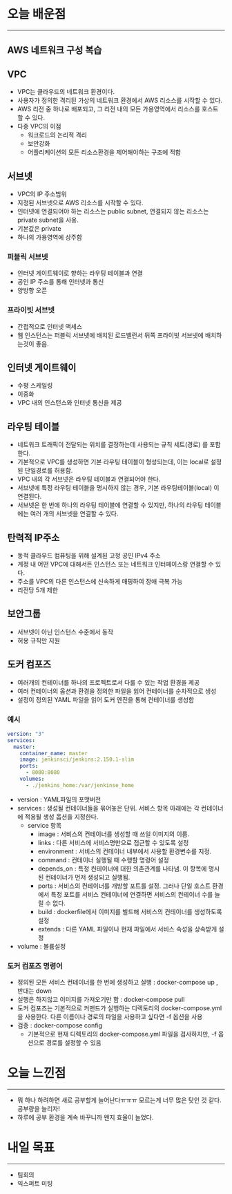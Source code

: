 # 오늘 배운점

---

## AWS 네트워크 구성 복습

## VPC

- VPC는 클라우드의 네트워크 환경이다.
- 사용자가 정의한 격리된 가상의 네트워크 환경에서 AWS 리소스를 시작할 수 있다.
- AWS 리전 중 하나로 배포되고, 그 리전 내의 모든 가용영역에서 리소스를 호스트 할 수 있다.
- 다중 VPC의 이점
    - 워크로드의 논리적 격리
    - 보안강화
    - 어플리케이션의 모든 리소스환경을 제어해야하는 구조에 적합

## 서브넷

- VPC의 IP 주소범위
- 지정된 서브넷으로 AWS 리소스를 시작할 수 있다.
- 인터넷에 연결되어야 하는 리소스는 public subnet, 연결되지 않는 리소스는 private subnet을 사용.
- 기본값은 private
- 하나의 가용영역에 상주함

### 퍼블릭 서브넷

- 인터넷 게이트웨이로 향하는 라우팅 테이블과 연결
- 공인 IP 주소를 통해 인터넷과 통신
- 양방향 오픈

### 프라이빗 서브넷

- 간접적으로 인터넷 액세스
- 웹 인스턴스는 퍼블릭 서브넷에 배치된 로드밸런서 뒤쪽 프라이빗 서브넷에 배치하는것이 좋음.

## 인터넷 게이트웨이

- 수평 스케일링
- 이중화
- VPC 내의 인스턴스와 인터넷 통신을 제공

## 라우팅 테이블

- 네트워크 트래픽이 전달되는 위치를 결정하는데 사용되는 규칙 세트(경로) 를 포함한다.
- 기본적으로 VPC를 생성하면 기본 라우팅 테이블이 형성되는데, 이는 local로 설정된 단일경로를 허용함.
- VPC 내의 각 서브넷은 라우팅 테이블과 연결되어야 한다.
- 서브넷에 특정 라우팅 테이블을 명시하지 않는 경우, 기본 라우팅테이블(local) 이 연결된다.
- 서브넷은 한 번에 하나의 라우팅 테이블에 연결할 수 있지만, 하나의 라우팅 테이블에는 여러 개의 서브넷을 연결할 수 있다.

## 탄력적 IP주소

- 동적 클라우드 컴퓨팅을 위해 설계된 고정 공인 IPv4 주소
- 계정 내 어떤 VPC에 대해서든 인스턴스 또는 네트워크 인터페이스랑 연결할 수 있다.
- 주소를 VPC의 다른 인스턴스에 신속하게 매핑하여 장애 극복 가능
- 리전당 5개 제한

## 보안그룹

- 서브넷이 아닌 인스턴스 수준에서 동작
- 허용 규칙만 지원

## 도커 컴포즈

- 여러개의 컨테이너를 하나의 프로젝트로서 다룰 수 있는 작업 환경을 제공
- 여러 컨테이너의 옵션과 환경을 정의한 파일을 읽어 컨테이너를 순차적으로 생성
- 설정이 정의된 YAML 파일을 읽어 도커 엔진을 통해 컨테이너를 생성함

### 예시

```yaml
version: "3"
services:
  master:
    container_name: master
    image: jenkinsci/jenkins:2.150.1-slim
    ports:
      - 8080:8080
    volumes:
      - ./jenkins_home:/var/jenkinse_home
```

- version : YAML파일의 포맷버전
- services : 생성될 컨테이너들을 묶어놓은 단위. 서비스 항목 아래에는 각 컨테이너에 적용될 생성 옵션을 지정한다.
    - service 항목
        - image : 서비스의 컨테이너를 생성할 때 쓰일 이미지의 이름.
        - links : 다른 서비스에 서비스명만으로 접근할 수 있도록 설정
        - environment : 서비스의 컨테이너 내부에서 사용할 환경변수를 지정.
        - command : 컨테이너 실행될 때 수행할 명령어 설정
        - depends_on : 특정 컨테이너에 대한 의존관계를 나타냄. 이 항목에 명시된 컨테이너가 먼저 생성되고 실행됨.
        - ports : 서비스의 컨테이너를 개방할 포트를 설정. 
        그러나 단일 호스트 환경에서 특정 포트를 서비스 컨테이너에 연결하면 서비스의 컨테이너 수를 늘릴 수 없다.
        - build : dockerfile에서 이미지를 빌드해 서비스의 컨테이너를 생성하도록 설정
        - extends : 다른 YAML 파일이나 현재 파일에서 서비스 속성을 상속받게 설정
- volume : 볼륨설정

### 도커 컴포즈 명령어

- 정의된 모든 서비스 컨테이너를 한 번에 생성하고 실행 : docker-compose up , 반대는 down
- 실행은 하지않고 이미지를 가져오기만 함 : docker-compose pull
- 도커 컴포즈는 기본적으로 커맨드가 실행하는 디렉토리의 docker-compose.yml을 사용한다. 다른 이름이나 경로의 파일을 사용하고 싶다면 -f 옵션을 사용
- 검증 : docker-compose config
    - 기본적으로 현재 디렉토리의 docker-compose.yml 파일을 검사하지만,
    -f 옵션으로 경로를 설정할 수 있음

# 오늘 느낀점

---

- 뭐 하나 하려하면 새로 공부할게 늘어난다ㅠㅠㅠ 모르는게 너무 많은 탓인 것 같다. 공부량을 늘리자!
- 하루에 공부 환경을 계속 바꾸니까 왠지 효율이 늘었다.

# 내일 목표

---

- 팀회의
- 익스퍼트 미팅